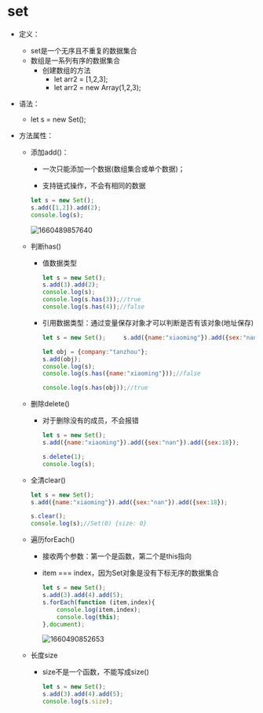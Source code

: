 # set

* 定义：

  * set是一个无序且不重复的数据集合
  * 数组是一系列有序的数据集合
    * 创建数组的方法
      * let arr2 = [1,2,3];
      * let arr2 = new Array(1,2,3);

* 语法：

  * let s = new Set();

* 方法属性：

  * 添加add()：

    * 一次只能添加一个数据(数组集合或单个数据)；

    * 支持链式操作，不会有相同的数据

    ```js
    let s = new Set();
    s.add([1,2]).add(2);
    console.log(s);
    ```

    ![1660489857640](C:\Users\Administrator\AppData\Roaming\Typora\typora-user-images\1660489857640.png)

  * 判断has()

    * 值数据类型

      ```js
      let s = new Set();
      s.add(3).add(2);
      console.log(s);
      console.log(s.has(3));//true
      console.log(s.has(4));//false
      ```

    * 引用数据类型：通过变量保存对象才可以判断是否有该对象(地址保存)

      ```js
      let s = new Set();     s.add({name:"xiaoming"}).add({sex:"nan"}).add({sex:18});
      
      let obj = {company:"tanzhou"};
      s.add(obj);
      console.log(s);
      console.log(s.has({name:"xiaoming"}));//false
      
      console.log(s.has(obj));//true
      ```

  * 删除delete()

    * 对于删除没有的成员，不会报错

      ```js
      let s = new Set();
      s.add({name:"xiaoming"}).add({sex:"nan"}).add({sex:18});
      
      s.delete(1);
      console.log(s);
      ```

  * 全清clear()

    ```js
    let s = new Set();
    s.add({name:"xiaoming"}).add({sex:"nan"}).add({sex:18});
    
    s.clear();
    console.log(s);//Set(0) {size: 0}
    
    ```

  * 遍历forEach()

    * 接收两个参数：第一个是函数，第二个是this指向

    * item === index，因为Set对象是没有下标无序的数据集合

      ```js
      let s = new Set();
      s.add(3).add(4).add(5);
      s.forEach(function (item,index){
          console.log(item,index);
          console.log(this);
      },document);
      ```

      ![1660490852653](C:\Users\Administrator\AppData\Roaming\Typora\typora-user-images\1660490852653.png)

  * 长度size

    * size不是一个函数，不能写成size()

      ```js
      let s = new Set();
      s.add(3).add(4).add(5);
      console.log(s.size);
      ```

      